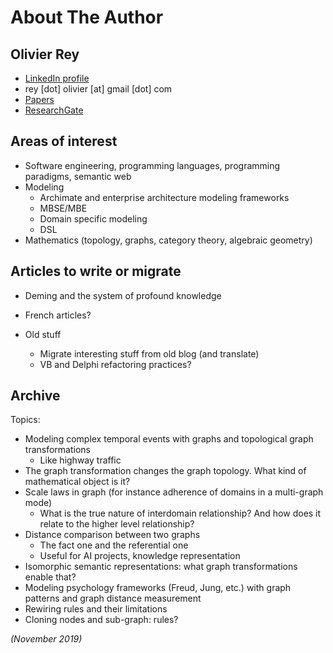 # About The Author

## Olivier Rey

  * [LinkedIn profile](https://www.linkedin.com/in/reyolivier/)
  * rey [dot] olivier [at] gmail [dot] com
  * [Papers](https://orey.github.io/)
  * [ResearchGate](https://www.researchgate.net/profile/Olivier_Rey7)

## Areas of interest

  * Software engineering, programming languages, programming paradigms, semantic web
  * Modeling
    * Archimate and enterprise architecture modeling frameworks
    * MBSE/MBE
    * Domain specific modeling
    * DSL
  * Mathematics (topology, graphs, category theory, algebraic geometry)

## Articles to write or migrate

  * Deming and the system of profound knowledge
  * French articles?
  * Old stuff

    * Migrate interesting stuff from old blog (and translate)
    * VB and Delphi refactoring practices?

## Archive

Topics:

  * Modeling complex temporal events with graphs and topological graph transformations
    * Like highway traffic
  * The graph transformation changes the graph topology. What kind of mathematical object is it?
  * Scale laws in graph (for instance adherence of domains in a multi-graph mode)
    * What is the true nature of interdomain relationship? And how does it relate to the higher level relationship?
  * Distance comparison between two graphs
    * The fact one and the referential one
    * Useful for AI projects, knowledge representation
  * Isomorphic semantic representations: what graph transformations enable that?
  * Modeling psychology frameworks (Freud, Jung, etc.) with graph patterns and graph distance measurement
  * Rewiring rules and their limitations
  * Cloning nodes and sub-graph: rules?


*(November 2019)*